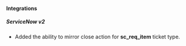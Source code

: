 
#### Integrations
##### ServiceNow v2
- Added the ability to mirror close action for **sc_req_item** ticket type. 
